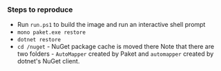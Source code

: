 ### Steps to reproduce
- Run `run.ps1` to build the image and run an interactive shell prompt
- `mono paket.exe restore`
- `dotnet restore` 
- `cd /nuget` - NuGet package cache is moved there
Note that there are two folders - `AutoMapper` created by Paket and `automapper` created by dotnet's NuGet client.
